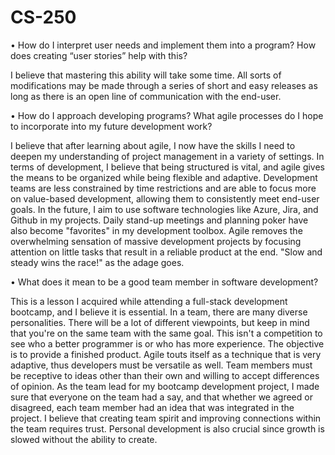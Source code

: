 # CS-250
•	How do I interpret user needs and implement them into a program? How does creating “user stories” help with this?

I believe that mastering this ability will take some time. All sorts of modifications may be made through a series of short and easy releases as long as there is an open line of communication with the end-user.

•	How do I approach developing programs? What agile processes do I hope to incorporate into my future development work?

I believe that after learning about agile, I now have the skills I need to deepen my understanding of project management in a variety of settings. In terms of development, I believe that being structured is vital, and agile gives the means to be organized while being flexible and adaptive. Development teams are less constrained by time restrictions and are able to focus more on value-based development, allowing them to consistently meet end-user goals. In the future, I aim to use software technologies like Azure, Jira, and Github in my projects. Daily stand-up meetings and planning poker have also become "favorites" in my development toolbox. Agile removes the overwhelming sensation of massive development projects by focusing attention on little tasks that result in a reliable product at the end. "Slow and steady wins the race!" as the adage goes.

•	What does it mean to be a good team member in software development?

This is a lesson I acquired while attending a full-stack development bootcamp, and I believe it is essential. In a team, there are many diverse personalities. There will be a lot of different viewpoints, but keep in mind that you're on the same team with the same goal. This isn't a competition to see who a better programmer is or who has more experience. The objective is to provide a finished product. Agile touts itself as a technique that is very adaptive, thus developers must be versatile as well. Team members must be receptive to ideas other than their own and willing to accept differences of opinion. As the team lead for my bootcamp development project, I made sure that everyone on the team had a say, and that whether we agreed or disagreed, each team member had an idea that was integrated in the project. I believe that creating team spirit and improving connections within the team requires trust. Personal development is also crucial since growth is slowed without the ability to create.


